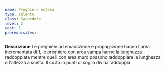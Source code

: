 ```yaml
---
name: Preghiera estesa
type: Talento
class: Sacerdote
level: 2
cost: 5
prerequisites: 
---
```


**Descrizione**
Le preghiere ad emanazione e propagazione hanno l'area incrementata di 1, le
preghiere con area vampa hanno la lunghezza raddoppiata mentre quelli con area
muro possono raddoppiare la lunghezza o l'altezza a scelta. Il costo in punti di
soglia divina raddoppia.